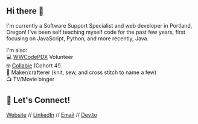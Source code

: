 ## Hi there 👋

I'm currently a Software Support Specialist and web developer in Portland, Oregon! I've been self teaching myself code for the past few years, first focusing on JavaScript, Python, and more recently, Java.

I'm also:\
💻 [WWCodePDX](https://www.womenwhocode.com/portland) Volunteer\
🤓 [Collabie](https://the-collab-lab.codes/) (Cohort 4!)\
🧶 Maker/crafterer (knit, sew, and cross stitch to name a few)\
📺 TV/Movie binger 

## 🎉 Let's Connect!
[Website](https://haleyelder.com/) // [LinkedIn](https://www.linkedin.com/in/haleyelder/) // [Email](mailto:hello@haleyelder.com) // [Dev.to](https://dev.to/haleyelder) 
